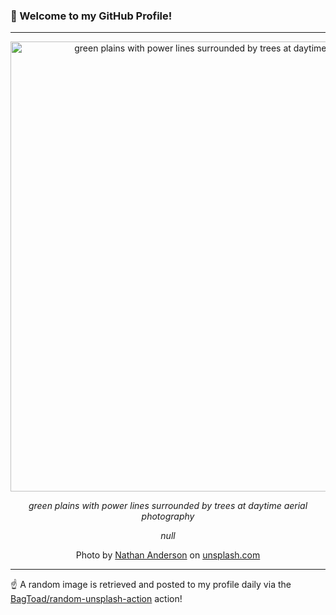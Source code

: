 ### 👋 Welcome to my GitHub Profile!

----

<div align="center">
  <img width="720" src="https://images.unsplash.com/photo-1499841147438-d5230df55d26?crop=entropy&cs=tinysrgb&fit=max&fm=jpg&ixid=M3w1NTI0OTR8MHwxfHJhbmRvbXx8fHx8fHx8fDE3NDQ1MjQ3NTB8&ixlib=rb-4.0.3&q=80&w=1080" alt="green plains with power lines surrounded by trees at daytime aerial photography">
  
  <em>green plains with power lines surrounded by trees at daytime aerial photography</em>
  
  <em>null</em>
  
  Photo by [Nathan Anderson](https://kunack.us/follow?source=unsplash) on [unsplash.com](https://unsplash.com/)
</div>

----

☝️ A random image is retrieved and posted to my profile daily via the [BagToad/random-unsplash-action](https://github.com/BagToad/random-unsplash-action) action!
